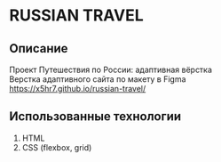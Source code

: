 # RUSSIAN TRAVEL  
## Описание  
Проект Путешествия по России: адаптивная вёрстка  
Верстка адаптивного сайта по макету в Figma  
https://x5hr7.github.io/russian-travel/
## Использованные технологии  
1) HTML
2) CSS (flexbox, grid)
